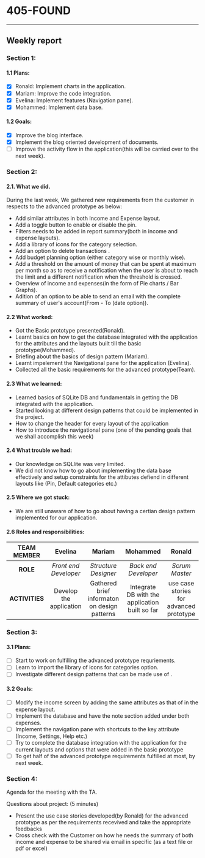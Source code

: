 #  __405-FOUND__
---
## __Weekly report__
### __Section 1:__
#### 1.1 Plans:

- [X] Ronald: Implement charts in the application.
- [X] Mariam: Improve the code integration.
- [X] Evelina: Implement features (Navigation pane).
- [X] Mohammed: Implement data base.

#### 1.2 Goals:

 - [X] Improve the blog interface.
 - [X] Implement the blog oriented development of documents.
 - [ ] Improve the activity flow in the application(this will be carried over to the next week).

### __Section 2:__

 #### 2.1. What we did.
 During the last week, We gathered new requirements from the customer in respects to the advanced prototype as below:
 
- Add similar attributes in both Income and Expense layout.
- Add a toggle button to enable or disable the pin.
- Filters needs to be added in report summary(both in income and expense layouts).
- Add a library of icons for the category selection.
- Add an option to delete transactions .
- Add budget planning option (either category wise or monthly wise).
- Add a threshold on the amount of money that can be spent at maximum per month so as to receive a notification when the user is about to reach the limit and a different notification when the threshold is crossed.
- Overview of income and expenses(in the form of Pie charts / Bar Graphs).
- Adition of an option to be able to send an email with the complete summary of user's account(From - To (date option)).

#### 2.2 What worked:

- Got the Basic prototype presented(Ronald).
- Learnt basics on how to get the database integrated with the application for the attributes and the layouts built till the basic prototype(Mohammed).
- Briefing about the basics of design pattern (Mariam).
- Learnt impelement the Navigational pane for the application (Evelina).
- Collected all the basic requirements for the advanced prototype(Team).

#### 2.3 What we learned:

- Learned basics of SQLite DB and fundamentals in getting the DB integrated with the application.
- Started looking at different design patterns that could be implemented in the project.
- How to change the header for every layout of the application
- How to introduce the navigational pane (one of the pending goals that we shall accomplish this week)

#### 2.4 What trouble we had:

- Our knowledge on SQLlite was very limited.
- We did not know how to go about implementing the data base effectively and setup constraints for the attibutes defiend in different layouts like (Pin, Default categories etc.)

#### 2.5 Where we got stuck:

- We are still unaware of how to go about having a certian design pattern implemented for our application.

#### 2.6 Roles and responsibilities:


|TEAM MEMBER | Evelina | Mariam | Mohammed | Ronald |
| :------: | :------: | :------: | :------: | :------: |
| __ROLE__       | _Front end Developer_ |_Structure Designer_ | _Back end Developer_|_Scrum Master_ |
| __ACTIVITIES__       |Develop the application | Gathered brief informaton on design patterns  | Integrate DB with the application built so far |use case stories for advanced prototype|


### __Section 3:__

#### 3.1 Plans:

-[ ] Start to work on fulfilling the advanced prototype requriements.
-[ ] Learn to import the library of icons for categories option.
-[ ] Investigate different design patterns that can be made use of .

#### 3.2 Goals:

-[ ] Modify the income screen by adding the same attributes as that of in the expense layout.
-[ ] Implement the database and have the note section added under both expenses.
-[ ] Implement the navigation pane with shortcuts to the key attribute (Income, Settings, Help etc.)
-[ ] Try to complete the database integration with the application for the current layouts and options that were added in the basic    prototype
-[ ] To get half of the advanced prototype requirements fulfilled at most, by next week.

### __Section 4:__

Agenda for the meeting with the TA.

Questions about project: (5 minutes)
- Present the use case stories developed(by Ronald) for the advanced prototype as per the requirements recevived and take the appropriate feedbacks
- Cross check with the Customer on how he needs the summary of both income and expense to be shared via email in specific (as a text file or pdf or excel)

